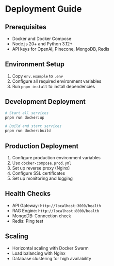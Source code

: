 # Deployment Guide

## Prerequisites
- Docker and Docker Compose
- Node.js 20+ and Python 3.12+
- API keys for OpenAI, Pinecone, MongoDB, Redis

## Environment Setup
1. Copy `env.example` to `.env`
2. Configure all required environment variables
3. Run `pnpm install` to install dependencies

## Development Deployment
```bash
# Start all services
pnpm run docker:up

# Build and start services
pnpm run docker:build
```

## Production Deployment
1. Configure production environment variables
2. Use `docker-compose.prod.yml`
3. Set up reverse proxy (Nginx)
4. Configure SSL certificates
5. Set up monitoring and logging

## Health Checks
- API Gateway: `http://localhost:3000/health`
- RAG Engine: `http://localhost:8000/health`
- MongoDB: Connection check
- Redis: Ping test

## Scaling
- Horizontal scaling with Docker Swarm
- Load balancing with Nginx
- Database clustering for high availability
